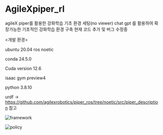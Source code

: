 # AgileXpiper_rl
agileX piper를 활용한 강화학습 기초 환경 세팅(no viewer)
chat gpt 를 활용하여 확장가능한 기초적인 강화학습 환경 구축
현재 코드 추가 및 버그 수정중

<개발 환경>

ubuntu 20.04 ros noetic

conda 24.5.0

Cuda version 12.6

isaac gym preview4

python 3.8.10

urdf -> https://github.com/agilexrobotics/piper_ros/tree/noetic/src/piper_description 참고

<Framework>
  
![framework](https://github.com/user-attachments/assets/02022e95-2a92-4112-816e-1b007736a9d8)

<Policy>
  
![policy](https://github.com/user-attachments/assets/8616f610-8b98-475e-940d-0391ea975e86)
